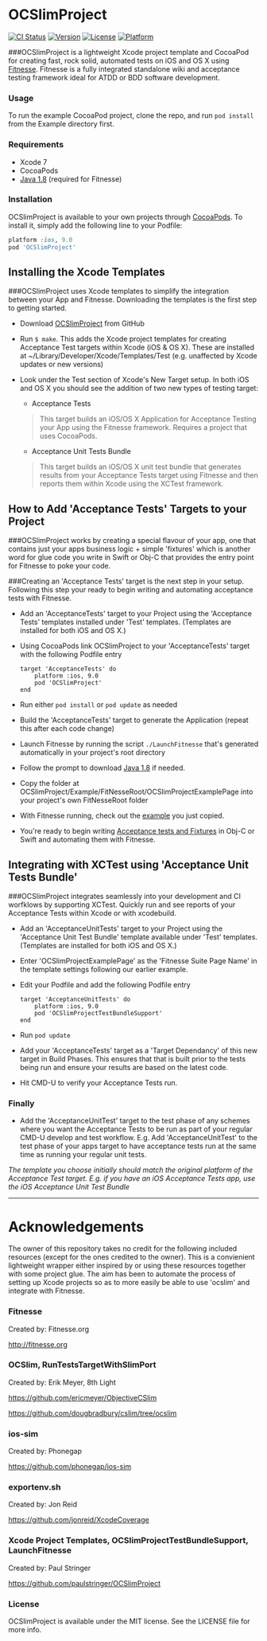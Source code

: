 # OCSlimProject

[![CI Status](http://img.shields.io/travis/paulstringer/OCSlimProject.svg?style=flat)](https://travis-ci.org/paulstringer/OCSlimProject)
[![Version](https://img.shields.io/cocoapods/v/OCSlimProject.svg?style=flat)](http://cocoapods.org/pods/OCSlimProject)
[![License](https://img.shields.io/cocoapods/l/OCSlimProject.svg?style=flat)](http://cocoapods.org/pods/OCSlimProject)
[![Platform](https://img.shields.io/cocoapods/p/OCSlimProject.svg?style=flat)](http://cocoapods.org/pods/OCSlimProject)


###OCSlimProject is a lightweight Xcode project template and CocoaPod for creating fast, rock solid, automated tests on iOS and OS X using [Fitnesse](http://fitnesse.org). Fitnesse is a fully integrated standalone wiki and acceptance testing framework ideal for ATDD or BDD software development.


### Usage

To run the example CocoaPod project, clone the repo, and run `pod install` from the Example directory first.

### Requirements
- Xcode 7
- CocoaPods
- [Java 1.8](http://www.oracle.com/technetwork/java/javase/downloads/jre8-downloads-2133155.html) (required for Fitnesse)

### Installation

OCSlimProject is available to your own projects through [CocoaPods](http://cocoapods.org). To install
it, simply add the following line to your Podfile:

```ruby
platform :ios, 9.0
pod 'OCSlimProject'
```

## Installing the Xcode Templates


###OCSlimProject uses Xcode templates to simplify the integration between your App and Fitnesse. Downloading the templates is the first step to getting started.

* Download [OCSlimProject](http://paulstringer.github.io/OCSlimProject/) from GitHub

* Run ```$ make```. This adds the Xcode project templates for creating Acceptance Test targets within Xcode (iOS & OS X). These are installed at ~/Library/Developer/Xcode/Templates/Test  (e.g.  unaffected by Xcode updates or new versions)

* Look under the Test section of Xcode's New Target setup. In both iOS and OS X you should see the addition of two new types of testing target:
	* Acceptance Tests
	
	> This target builds an iOS/OS X Application for Acceptance Testing your App using the Fitnesse framework. Requires a project that uses CocoaPods.
	
	* Acceptance Unit Tests Bundle

	> This target builds an iOS/OS X unit test bundle that generates results from your Acceptance Tests target using Fitnesse and then reports them within Xcode using the XCTest framework.
	
## How to Add 'Acceptance Tests' Targets to your Project

###OCSlimProject works by creating a special flavour of your app, one that contains just your apps business logic + simple 'fixtures' which is another word for glue code you write in Swift or Obj-C that provides the entry point for Fitnesse to poke your code. 

###Creating an 'Acceptance Tests' target is the next step in your setup. Following this step your ready to begin writing and automating acceptance tests with Fitnesse.

* Add an 'AcceptanceTests' target to your Project using the 'Acceptance Tests' templates installed under 'Test' templates. (Templates are installed for both iOS and OS X.)

* Using CocoaPods link OCSlimProject to your 'AcceptanceTests' target with the following Podfile entry
    
	```
    target 'AcceptanceTests' do
        platform :ios, 9.0
	    pod 'OCSlimProject'
    end
	```
* Run either ```pod install``` or ```pod update``` as needed

* Build the 'AcceptanceTests' target to generate the Application (repeat this after each code change)

* Launch Fitnesse by running the script ```./LaunchFitnesse``` that's generated automatically in your project's root directory

* Follow the prompt to download [Java 1.8](http://www.oracle.com/technetwork/java/javase/downloads/jre8-downloads-2133155.html) if needed.

* Copy the folder at OCSlimProject/Example/FitNesseRoot/OCSlimProjectExamplePage into your project's own FitNesseRoot folder

* With Fitnesse running, check out the [example](http://localhost:8080/OCSlimProjectExamplePage) you just copied.

* You're ready to begin writing [Acceptance tests and Fixtures](http://stringerstheory.net/acceptance-testing-with-ios/)  in Obj-C or Swift and automating them with Fitnesse.


## Integrating with XCTest using 'Acceptance Unit Tests Bundle'

###OCSlimProject integrates seamlessly into your development and CI worfklows by supporting XCTest. Quickly run and see reports of your Acceptance Tests within Xcode or with xcodebuild.

* Add an 'AcceptanceUnitTests' target to your Project using the 'Acceptance Unit Test Bundle' template available under 'Test' templates. (Templates are installed for both iOS and OS X.)

* Enter 'OCSlimProjectExamplePage' as the 'Fitnesse Suite Page Name' in the template settings following our earlier example.

* Edit your Podfile and add the following Podfile entry
    
	```
    target 'AcceptanceUnitTests' do
        platform :ios, 9.0
        pod 'OCSlimProjectTestBundleSupport'
    end
	```
* Run ```pod update```

* Add your 'AcceptanceTests' target as a 'Target Dependancy' of this new target in Build Phases. This ensures that that is built prior to the tests being run and ensure your results are based on the latest code.

* Hit CMD-U to verify your Acceptance Tests run.

### Finally 

* Add the 'AcceptanceUnitTest' target to the test phase of any schemes where you want the Acceptance Tests to be run as part of your regular CMD-U develop and test workflow. E.g. Add 'AcceptanceUnitTest' to the test phase of your apps target to have acceptance tests run at the same time as running your regular unit tests.
	
*The template you choose initially should match the original platform of the Acceptance Test target. E.g. if you have an iOS Acceptance Tests app, use the iOS Acceptance Unit Test Bundle*
 

--- 

# Acknowledgements
The owner of this repository takes no credit for the following included resources (except for the ones credited to the owner). This is a convienient lightweight wrapper either inspired by or using these resources together with some project glue. The aim has been to automate the process of setting up Xcode projects so as to more easily be able to use 'ocslim' and integrate with Fitnesse. 

### Fitnesse
Created by: Fitnesse.org

<http://fitnesse.org>

### OCSlim, RunTestsTargetWithSlimPort
Created by: Erik Meyer, 8th Light 

<https://github.com/ericmeyer/ObjectiveCSlim>

<https://github.com/dougbradbury/cslim/tree/ocslim>

### ios-sim
Created by: Phonegap

<https://github.com/phonegap/ios-sim>

### exportenv.sh
Created by: Jon Reid

<https://github.com/jonreid/XcodeCoverage>

### Xcode Project Templates, OCSlimProjectTestBundleSupport, LaunchFitnesse
Created by: Paul Stringer

<https://github.com/paulstringer/OCSlimProject>


### License
OCSlimProject is available under the MIT license. See the LICENSE file for more info.
